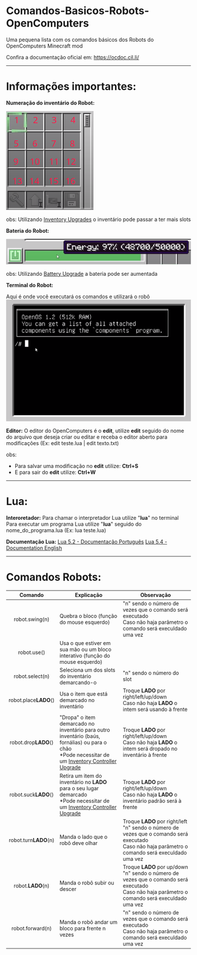 # Comandos-Basicos-Robots-OpenComputers
Uma pequena lista com os comandos básicos dos Robots do OpenComputers Minecraft mod

Confira a documentação oficial em: https://ocdoc.cil.li/

---------
# Informações importantes:

**Numeração do inventário do Robot:**

![inventario](imagens/inventario_robo.png)

obs: Utilizando [Inventory Upgrades](https://ocdoc.cil.li/item:inventory_upgrade) o inventário pode passar a ter mais slots

**Bateria do Robot:**

![bateria](imagens/bateria_robo.png)

obs: Utilizando [Battery Upgrade](https://ocdoc.cil.li/item:battery_upgrade) a bateria pode ser aumentada

**Terminal do Robot:**

Aqui é onde você executará os comandos e utilizará o robô
![bateria](imagens/terminal_robo.png)

**Editor:**
O editor do OpenComputers é o **edit**, utilize **edit** seguido do nome do arquivo que deseja criar ou editar e receba o editor aberto para modificações (Ex: edit teste.lua | edit texto.txt)

obs:
- Para salvar uma modificação no **edit** utilize: **Ctrl+S**
- E para sair do **edit** utilize: **Ctrl+W**


-------
# Lua:

**Interoretador:**
Para chamar o interpretador Lua utilize "**lua**" no terminal
Para executar um programa Lua utilize "**lua**" seguido do nome_do_programa.lua (Ex: lua teste.lua)

**Documentação Lua:**
[Lua 5.2 - Documentação Português](https://www.lua.org/manual/5.2/pt/)
[Lua 5.4 - Documentation English](https://www.lua.org/manual/5.4/)

--------
# Comandos Robots:

|        Comando        | Explicação                                                                     | Observação                                                                                                                                        |
|:---------------------:|--------------------------------------------------------------------------------|---------------------------------------------------------------------------------------------------------------------------------------------------|
| robot.swing(n)        | Quebra o bloco (função do mouse esquerdo)                                      | "n" sendo o número de vezes que o comando será executado <br> Caso não haja parâmetro o comando será execuldado uma vez                                |
| robot.use()           | Usa o que estiver em sua mão ou um bloco interativo (função do mouse esquerdo) |                                                                                                                                                   |
| robot.select(n)       | Seleciona um dos slots do inventário demarcando-o                              | "n" sendo o número do slot                                                                                                                        |
| robot.place**LADO**() | Usa o item que está demarcado no inventário                                    | Troque **LADO** por right/left/up/down <br> Caso não haja **LADO** o intem será usando à frente                                                        |
| robot.drop**LADO**()  | "Dropa" o item demarcado no inventário para outro inventário (baús, fornálias) ou para o chão <br> *Pode necessitar de um [Inventory Controller Upgrade](https://ocdoc.cil.li/item:inventory_controller_upgrade)                                       | Troque **LADO** por right/left/up/down <br> Caso não haja **LADO** o intem será dropado no inventário à frente                                         |
| robot.suck**LADO**()  | Retira um item do inventário no **LADO** para o seu lugar demarcado <br> *Pode necessitar de um [Inventory Controller Upgrade](https://ocdoc.cil.li/item:inventory_controller_upgrade)           | Troque **LADO** por right/left/up/down <br> Caso não haja **LADO** o inventário padrão será à frente                                                   |
| robot.turn**LADO**(n) | Manda o lado que o robô deve olhar                                             | Troque **LADO** por right/left "n" sendo o número de vezes que o comando será executado <br> Caso não haja parâmetro o comando será execuldado uma vez |
| robot.**LADO**(n)     | Manda o robô subir ou descer                                                   | Troque **LADO** por up/down "n" sendo o número de vezes que o comando será executado <br> Caso não haja parâmetro o comando será execuldado uma vez    |
| robot.forward(n)      | Manda o robô andar um bloco para frente n vezes                                | "n" sendo o número de vezes que o comando será executado <br> Caso não haja parâmetro o comando será execuldado uma vez                                |